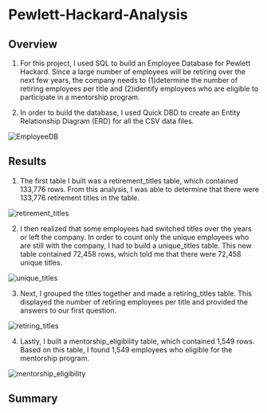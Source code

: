 # Pewlett-Hackard-Analysis

## Overview
1. For this project, I used SQL to build an Employee Database for Pewlett Hackard. Since a large number of employees will be retiring over the next few years, the company needs to (1)determine the number of retiring employees per title and (2)identify employees who are eligible to participate in a mentorship program. 

2. In order to build the database, I used Quick DBD to create an Entity Relationship Diagram (ERD) for all the CSV data files.

![EmployeeDB](https://user-images.githubusercontent.com/111243284/195453155-45e63149-3e31-482d-b8c7-1037af472a23.png)



## Results
1. The first table I built was a retirement_titles table, which contained 133,776 rows. From this analysis, I was able to determine that there were 133,776 retirement titles in the table.

![retirement_titles](https://user-images.githubusercontent.com/111243284/195458753-334bb3e4-39fc-4244-bc25-9bca45b4604f.png)

2. I then realized that some employees had switched titles over the years or left the company. In order to count only the unique employees who are still with the company, I had to build a unique_titles table. This new table contained 72,458 rows, which told me that there were 72,458 unique titles.

![unique_titles](https://user-images.githubusercontent.com/111243284/195458796-73e38c40-d0d0-4417-b1af-e3bb4276340f.png)

3. Next, I grouped the titles together and made a retiring_titles table. This displayed the number of retiring employees per title and provided the answers to our first question.

![retiring_titles](https://user-images.githubusercontent.com/111243284/195458827-ae7e0b43-0ae2-43fc-9df4-b5f67c24f138.png)

4. Lastly, I built a mentorship_eligibility table, which contained 1,549 rows. Based on this table, I found 1,549 employees who eligible for the mentorship program.

![mentorship_eligibility](https://user-images.githubusercontent.com/111243284/195458855-a01fe167-4428-47e6-a32f-089159705cdb.png)


## Summary
